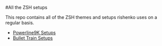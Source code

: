 #All the ZSH setups

This repo contains all of the ZSH themes and setups rishenko
uses on a regular basis.

* [Powerline9K Setups](./powerline9k)
* [Bullet Train Setups](./bullet-train)
